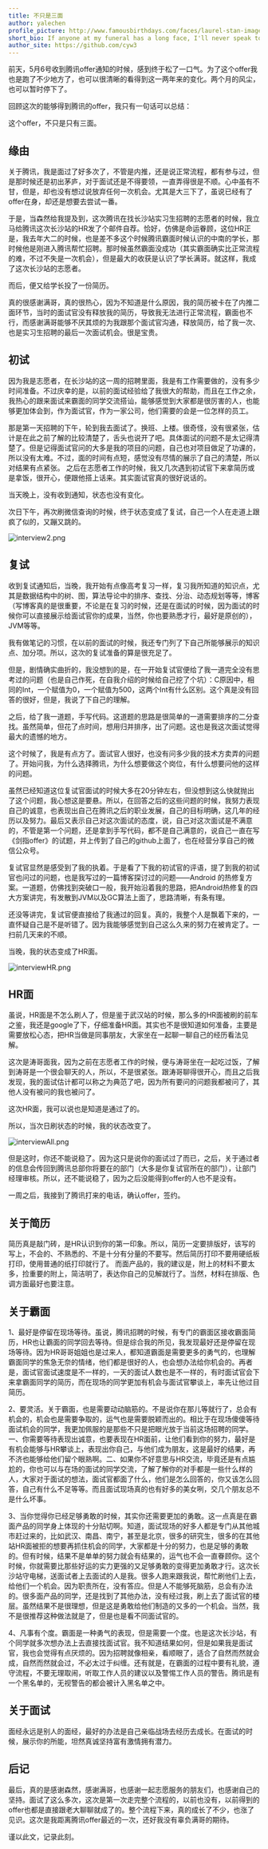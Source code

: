 ```yaml
---
title: 不只是三面
author: yalechen
profile_picture: http://www.famousbirthdays.com/faces/laurel-stan-image.jpg
short_bio: If anyone at my funeral has a long face, I'll never speak to him again.
author_site: https://github.com/cyw3
---
```


前天，5月6号收到腾讯offer通知的时候，感到终于松了一口气。为了这个offer我也是跑了不少地方了，也可以很清晰的看得到这一两年来的变化。两个月的风尘，也可以暂时停下了。

回顾这次的能够得到腾讯的offer，我只有一句话可以总结：

这个offer，不只是只有三面。

## 缘由

关于腾讯，我是面过了好多次了，不管是内推，还是说正常流程，都有参与过，但是那时候还是初出茅庐，对于面试还是不得要领，一直弄得很是不顺。心中虽有不甘，但是，却也没有想过说放弃任何一次机会。尤其是大三下了，虽说已经有了offer在身，却还是想要去尝试一番。

于是，当森然给我提及到，这次腾讯在找长沙站实习生招聘的志愿者的时候，我立马给腾讯这次长沙站的HR发了个邮件自荐。恰好，仿佛是命运眷顾，这位HR正是，我去年大二的时候，也是差不多这个时候腾讯霸面时候认识的中南的学长，那时候他是刚进入腾讯帮忙招聘。那时候虽然霸面没成功（其实霸面确实比正常流程的难，不过不失是一次机会），但是最大的收获是认识了学长满哥。就这样，我成了这次长沙站的志愿者。

而后，便又给学长投了一份简历。

真的很感谢满哥，真的很热心，因为不知道是什么原因，我的简历被卡在了内推二面环节，当时的面试官没有释放我的简历，导致我无法进行正常流程，霸面也不行，而感谢满哥能够不厌其烦的为我跟那个面试官沟通，释放简历，给了我一次、也是实习生招聘的最后一次面试机会。很是宝贵。

## 初试

因为我是志愿者，在长沙站的这一周的招聘里面，我是有工作需要做的，没有多少时间准备。不过庆幸的是，以前的面试经验给了我很大的帮助，而且在工作之余，我热心的跟来面试来霸面的同学交流搭讪，能够感觉到大家都是很厉害的人，也能够更加体会到，作为面试官，作为一家公司，他们需要的会是一位怎样的员工。

那是第一天招聘的下午，轮到我去面试了。换班、上楼。很奇怪，没有很紧张，估计是在此之前了解的比较清楚了，舌头也说开了吧。具体面试的问题不是太记得清楚了。但是记得面试官问的大多是我的项目的问题，自己也对项目做足了功课的，所以没有太难。不过，面的时间有点短，感觉没有尽情的展示了自己的清楚，所以对结果有点紧张。
之后在志愿者工作的时候，我又几次遇到初试官下来拿简历或是拿饭，很开心，便跟他搭上话来。其实面试官真的很好说话的。

当天晚上，没有收到通知，状态也没有变化。

次日下午，再次刷微信查询的时候，终于状态变成了复试，自己一个人在走道上跟疯了似的，又蹦又跳的。

![interview2.png](/img/interview2.png)

## 复试

收到复试通知后，当晚，我开始有点像高考复习一样，复习我所知道的知识点，尤其是数据结构中的树、图，算法导论中的排序、查找、分治、动态规划等等，博客（写博客真的是很重要，不论是在复习的时候，还是在面试的时候，因为面试的时候你可以直接展示给面试官你的成果，当然，你也要熟悉才行，最好是原创的），JVM等等。

我有做笔记的习惯，在以前的面试的时候，我还专门列了下自己所能够展示的知识点、加分项。所以，这次的复试准备的算是很充足了。

但是，剧情确实曲折的，我没想到的是，在一开始复试官便给了我一道完全没有思考过的问题（也是自己作死，在自我介绍的时候给自己挖了个坑）：C原因中，相同的Int，一个赋值为0，一个赋值为500，这两个Int有什么区别。这个真是没有回答的很好，但是，我说了下自己的理解。

之后，给了我一道题，手写代码。这道题的思路是很简单的一道需要排序的二分查找。虽然简单，但花了点时间，想用归并排序，出了问题。这也是我这次面试觉得最大的遗憾的地方。

这个时候了，我是有点方了。面试官人很好，也没有问多少我的技术方卖弄的问题了。开始问我，为什么选择腾讯，为什么想要做这个岗位，有什么想要问他的这样的问题。

虽然已经知道这位复试官面试的时候大多在20分钟左右，但没想到这么快就抛出了这个问题，我心想这是要悬。所以，在回答之后的这些问题的时候，我努力表现自己的诚意，也表现出自己在腾讯之后的职业发展，自己的目标明确，这几年的经历以及努力。最后又表示自己对这次面试的态度，说，自己对这次面试是不满意的，不管是第一个问题，还是拿到手写代码，都不是自己满意的，说自己一直在写《剑指offer》的试题，并上传到了自己的github上面了，也在经营分享自己的微信公众号。

复试官显然是感受到了我的执着。于是看了下我的初试官的评语，提了到我的初试官也问过的问题，也是我写过的一篇博客探讨过的问题——Android 的热修复方案。一道题，仿佛找到突破口一般，我开始沿着我的思路，把Android热修复的四大方案讲完，有发散到JVM以及GC算法上面了，思路清晰，有条有理。

还没等讲完，复试官便直接给了我通过的回复。真的，我整个人是飘着下来的，一直怀疑自己是不是听错了。因为我能够感觉到自己这么久来的努力在被肯定了。一扫前几天来的不顺。

当晚，我的状态变成了HR面。

![interviewHR.png](/img/interviewHR.png)

## HR面
虽说，HR面是不怎么刷人了，但是鉴于武汉站的时候，那么多的HR面被刷的前车之鉴，我还是google了下，仔细准备HR面。其实也不是很知道如何准备，主要是需要放松心态，把HR当做是同事朋友，大家坐在一起聊一聊自己的经历看法见解。

这次是涛哥面我，因为之前在志愿者工作的时候，便与涛哥坐在一起吃过饭，了解到涛哥是一个很会聊天的人，所以，不是很紧张。跟涛哥聊得很开心，而且之后我发现，我的面试估计都可以称之为典范了吧，因为所有要问的问题我都被问了，其他人没有被问的我也被问了。

这次HR面，我可以说也是知道是通过了的。

所以，当次日刷状态的时候，我的状态改变了。

![interviewAll.png](/img/interviewAll.png)

但是这时，你还不能说稳了。因为这只是说你的面试过了而已，之后，关于通过者的信息会传回到腾讯总部你将要在的部门（大多是你复试官所在的部门），让部门经理审核。所以，还不能说稳了，因为之后没能得到offer的人也不是没有。

一周之后，我接到了腾讯打来的电话，确认offer，签约。

## 关于简历

简历真是敲门砖，是HR认识到你的第一印象。所以，简历一定要排版好，该写的写上，不会的、不熟悉的、不是十分有分量的不要写。然后简历打印不要用硬纸板打印，使用普通的纸打印就行了。
而面产品的，我的建议是，附上的材料不要太多，捡重要的附上，简洁明了，表达你自己的见解就行了。当然，材料在排版、色调方面最好也要注意。

## 关于霸面

1、最好是停留在现场等待。虽说，腾讯招聘的时候，有专门的霸面区接收霸面简历，HR也让霸面的同学回去等待。但是综合我的所见，我发现最好还是停留在现场等待。因为HR哥哥姐姐也是过来人，都知道霸面是需要更多的勇气的，也理解霸面同学的焦急无奈的情绪，他们都是很好的人，也会想办法给你机会的。再者是，面试官面试速度是不一样的，一天的面试人数也是不一样的，有时面试官会下来拿霸面同学的简历，而在现场的同学更加有机会与面试官攀谈上，率先让他过目简历。

2、要灵活。关于霸面，也是需要动动脑筋的。不是说你在那儿等就行了，总会有机会的，机会也是需要争取的，运气也是需要脱颖而出的。相比于在现场傻傻等待面试机会的同学，我更加佩服的是那些不只是把眼光放于当前这场招聘的同学。一、你需要等待表现出诚意，也要表现在HR面前，让他们看到你的努力，最好是有机会能够与HR攀谈上，表现出你自己，与他们成为朋友，这是最好的结果，再不济也能够给他们留个眼熟啊。二、如果你不好意思与HR交流，毕竟还是有点尴尬的，你也可以与在场的面试的同学交流，了解了解你的对手都是一些什么样的人，大家对于面试的想法，面试官都面了什么，他们是怎么回答的，你又该怎么回答，自己有什么不足等等。而且面试现场真的也有好多的美女咧，交几个朋友总不是什么坏事。

3、当你觉得你已经足够勇敢的时候，其实你还需要更加的勇敢。这一点真是在霸面产品的同学身上体现的十分贴切啊。知道，面试现场的好多人都是专门从其他城市赶过来的，比如武汉、南昌、南宁，甚至是北京，很多的研究生，很多的在其他站HR面被拒的想要再抓住机会的同学，大家都是十分的努力，也是足够的勇敢的。但有时候，结果不是单单的努力就会有结果的，运气也不会一直眷顾你。这个时候，你就需要比那些好运的实力更强的又足够勇敢的变得更加勇敢才行。这次长沙站守电梯，送面试者上去面试的人是我。很多人跑来跟我说，帮忙刷他们上去，给他们一个机会。因为职责所在，没有答应。但是人不能够死脑筋，总会有办法的。很多面产品的同学，还是找到了其他办法，没有经过我，刷上去了面试官的楼层。虽然结果不是很理想，但是这是勇敢给他们制造的又多的一个机会。当然，我不是很推荐这种做法就是了，但是也是看不同面试官的。

4、凡事有个度。霸面是一种勇气的表现，但是需要一个度。也是这次长沙站，有个同学就多次想办法上去直接找面试官。我不知道结果如何，但是如果我是面试官，我也会觉得有点厌烦的。因为招聘就像相亲，看顺眼了，适合了自然而然就会成，自然而然就会过，不必太过于纠缠。还有就是，在霸面的过程中要有礼貌，遵守流程，不要无理取闹，听取工作人员的建议以及警惕工作人员的警告。腾讯是有一个黑名单的，无视警告的都会被计入黑名单之中。

## 关于面试

面经永远是别人的面经，最好的办法是自己亲临战场去经历去成长。在面试的时候，展示你的所能，坦然真诚坚持富有激情拥有潜力。

## 后记

最后，真的是感谢森然，感谢满哥，也感谢一起志愿服务的朋友们，也感谢自己的坚持。面试了这么多次，这次是第一次走完整个流程的，以前也没有，以前得到的offer也都是直接跟老大聊聊就成了的。整个流程下来，真的成长了不少，也涨了见识。这次是我距离腾讯offer最近的一次，还好我没有辜负满哥的期待。

谨以此文，记录此刻。